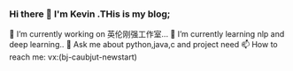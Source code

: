### Hi there 👋 I'm Kevin .THis is my blog;

<!--
**limit123123/limit123123** is a ✨ _special_ ✨ repository because its `README.md` (this file) appears on your GitHub profile.

Here are some ideas to get you started:

- 🔭 I’m currently working on 英伦刚强工作室...
- 🌱 I’m currently learning nlp and deep learning..
- 👯 I’m looking to collaborate on ...
- 🤔 I’m looking for help with ...
- 💬 Ask me about ...
- 📫 How to reach me: vx:(bj-caubjut-newstart)
- 😄 Pronouns: ...
- ⚡ Fun fact: ...
-->

🔭 I’m currently working on 英伦刚强工作室...
🌱 I’m currently learning nlp and deep learning..
💬 Ask me about python,java,c and project need
📫 How to reach me: vx:(bj-caubjut-newstart)

